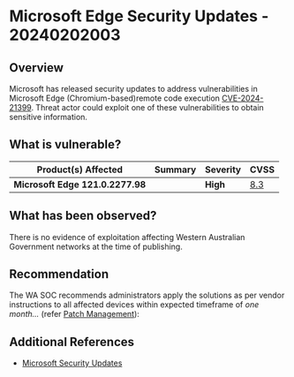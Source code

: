 # Microsoft Edge Security Updates - 20240202003

## Overview

Microsoft has released security updates to address vulnerabilities in Microsoft Edge (Chromium-based)remote code execution [CVE-2024-21399](https://www.cve.org/CVERecord?id=CVE-2024-21399). Threat actor could exploit one of these vulnerabilities to obtain sensitive information.

## What is vulnerable?

| Product(s) Affected              | Summary | Severity | CVSS                                                                                                                                                                  |
| -------------------------------- | ------- | -------- | --------------------------------------------------------------------------------------------------------------------------------------------------------------------- |
| **Microsoft Edge 121.0.2277.98** |         | **High** | [8.3](https://nvd.nist.gov/vuln-metrics/cvss/v3-calculator?name=CVE-2024-21399&vector=AV:N/AC:H/PR:N/UI:R/S:C/C:H/I:H/A:H&version=3.1&source=Microsoft%20Corporation) |

## What has been observed?

There is no evidence of exploitation affecting Western Australian Government networks at the time of publishing.

## Recommendation

The WA SOC recommends administrators apply the solutions as per vendor instructions to all affected devices within expected timeframe of *one month...* (refer [Patch Management](../guidelines/patch-management.md)):

## Additional References

- [Microsoft Security Updates](https://msrc.microsoft.com/update-guide/vulnerability/CVE-2024-21399)
